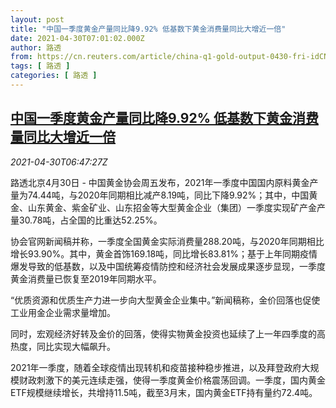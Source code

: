```yaml
---
layout: post
title: "中国一季度黄金产量同比降9.92% 低基数下黄金消费量同比大增近一倍"
date: 2021-04-30T07:01:02.000Z
author: 路透
from: https://cn.reuters.com/article/china-q1-gold-output-0430-fri-idCNKBS2CH0MA
tags: [ 路透 ]
categories: [ 路透 ]
---
```

<!--1619766062000-->
[中国一季度黄金产量同比降9.92% 低基数下黄金消费量同比大增近一倍](https://cn.reuters.com/article/china-q1-gold-output-0430-fri-idCNKBS2CH0MA)
------

<div>
<div><i>2021-04-30T06:47:27Z</i></div><p>路透北京4月30日 - 中国黄金协会周五发布，2021年一季度中国国内原料黄金产量为74.44吨，与2020年同期相比减产8.19吨，同比下降9.92%；其中，中国黄金、山东黄金、紫金矿业、山东招金等大型黄金企业（集团）一季度实现矿产金产量30.78吨，占全国的比重达52.25%。</p><p>协会官网新闻稿并称，一季度全国黄金实际消费量288.20吨，与2020年同期相比增长93.90%。其中，黄金首饰169.18吨，同比增长83.81%；基于上年同期疫情爆发导致的低基数，以及中国统筹疫情防控和经济社会发展成果逐步显现，一季度黄金消费量已恢复至2019年同期水平。</p><p>“优质资源和优质生产力进一步向大型黄金企业集中。”新闻稿称，金价回落也促使工业用金企业需求量增加。</p><p>同时，宏观经济好转及金价的回落，使得实物黄金投资也延续了上一年四季度的高热度，同比实现大幅飙升。</p><p>2021年一季度，随着全球疫情出现转机和疫苗接种稳步推进，以及拜登政府大规模财政刺激下的美元连续走强，使得一季度黄金价格震荡回调。一季度，国内黄金ETF规模继续增长，共增持11.5吨，截至3月末，国内黄金ETF持有量约72.4吨。</p>
</div>
